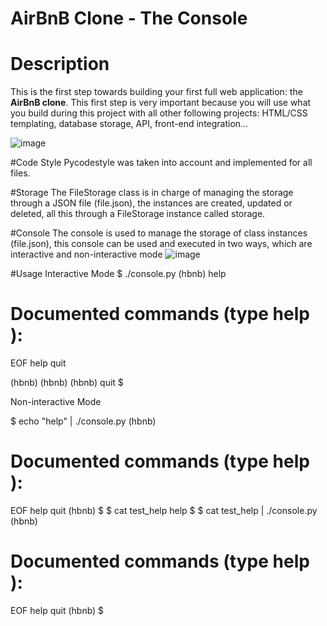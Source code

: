 # AirBnB Clone - The Console

# Description
This is the first step towards building your first full web application: the **AirBnB clone**. This first step is very important because you will use what you build during this project with all other following projects: HTML/CSS templating, database storage, API, front-end integration…

![image](https://github.com/Joumanasalahedin/AirBnB_clone/assets/128834708/98edde39-7b3f-4f49-a1f1-a43f2c3a60ea)

#Code Style
Pycodestyle was taken into account and implemented for all files.

#Storage
The FileStorage class is in charge of managing the storage through a JSON file (file.json), the instances are created, updated or deleted, all this through a FileStorage instance called storage.

#Console
The console is used to manage the storage of class instances (file.json), this console can be used and executed in two ways, which are interactive and non-interactive mode
![image](https://github.com/Joumanasalahedin/AirBnB_clone/assets/128834708/b2c9af48-2111-4672-97fe-4bb131a4caff)

#Usage
Interactive Mode
$ ./console.py
(hbnb) help

Documented commands (type help <topic>):
========================================
EOF  help  quit

(hbnb)
(hbnb)
(hbnb) quit
$

Non-interactive Mode

$ echo "help" | ./console.py
(hbnb)

Documented commands (type help <topic>):
========================================
EOF  help  quit
(hbnb)
$
$ cat test_help
help
$
$ cat test_help | ./console.py
(hbnb)

Documented commands (type help <topic>):
========================================
EOF  help  quit
(hbnb)
$
